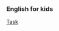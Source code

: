 ### English for kids

[Task](https://github.com/rolling-scopes-school/tasks/blob/master/tasks/rslang/english-for-kids.md)